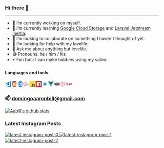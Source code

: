 
### Hi there 👋

 ---
 
- 🔭 I’m currently working on myself.
- 🌱 I’m currently learning [Google Cloud Storage](http://cloud.google.com/storage/) and [Laravel Jetstream Inertia](http://jetstream.laravel.com/1.x/stacks/inertia.html).
- 👯 I’m looking to collaborate on something I haven't thought of yet.
- 🤔 I’m looking for help with my lovelife.
- 💬 Ask me about anything but lovelife.
- 😄 Pronouns: he / him / his
- ⚡ Fun fact: I can make bubbles using my saliva.


#### Languages and tools
<img align="left" alt="Visual Studio Code" width="20px" src="https://raw.githubusercontent.com/github/explore/80688e429a7d4ef2fca1e82350fe8e3517d3494d/topics/visual-studio-code/visual-studio-code.png" /><img align="left" alt="html5" width="20px" src="https://raw.githubusercontent.com/github/explore/80688e429a7d4ef2fca1e82350fe8e3517d3494d/topics/html/html.png" /><img align="left" alt="css3" width="20px" src="https://raw.githubusercontent.com/github/explore/80688e429a7d4ef2fca1e82350fe8e3517d3494d/topics/css/css.png" /><img align="left" alt="sass" width="20px" src="https://raw.githubusercontent.com/github/explore/80688e429a7d4ef2fca1e82350fe8e3517d3494d/topics/sass/sass.png" /><img align="left" alt="javascript" width="20px" src="https://raw.githubusercontent.com/github/explore/80688e429a7d4ef2fca1e82350fe8e3517d3494d/topics/javascript/javascript.png" /><img align="left" alt="npm" width="20px" src="https://raw.githubusercontent.com/github/explore/80688e429a7d4ef2fca1e82350fe8e3517d3494d/topics/npm/npm.png" /><img align="left" alt="webpack" width="20px" src="https://raw.githubusercontent.com/github/explore/80688e429a7d4ef2fca1e82350fe8e3517d3494d/topics/webpack/webpack.png" /><img align="left" alt="vue" width="20px" src="https://raw.githubusercontent.com/github/explore/80688e429a7d4ef2fca1e82350fe8e3517d3494d/topics/vue/vue.png" /><img align="left" alt="php" width="20px" src="https://raw.githubusercontent.com/github/explore/80688e429a7d4ef2fca1e82350fe8e3517d3494d/topics/php/php.png" /><img align="left" alt="laravel" width="20px" src="https://raw.githubusercontent.com/github/explore/80688e429a7d4ef2fca1e82350fe8e3517d3494d/topics/laravel/laravel.png" /><img align="left" style="display: inline-block" alt="git" width="20px" src="https://raw.githubusercontent.com/github/explore/80688e429a7d4ef2fca1e82350fe8e3517d3494d/topics/git/git.png" />

<br/>

##  

### 📫 <domingoaaronbill@gmail.com>
[![Aabill's github stats](https://github-readme-stats.vercel.app/api?username=Aabill)](https://github.com/Aabill/github-readme-stats)

### Latest Instagram Posts
<span><a href="https://www.instagram.com/p/CINFhJwDd0M/"> <img align="center" alt="latest-instagram-post-0" width="250px" src="https://scontent-iad3-1.cdninstagram.com/v/t51.29350-15/128455823_160591145791989_1679633727913656942_n.jpg?_nc_cat=104&ccb=2&_nc_sid=8ae9d6&_nc_ohc=pmwCHVEkS-AAX_2YWtu&_nc_ht=scontent-iad3-1.cdninstagram.com&oh=8ad8214d410d725a64c2a7beef507dcd&oe=5FEB9AEB"/></a></span><span><a href="https://www.instagram.com/p/CIKQi8LDcdT/"> <img align="center" alt="latest-instagram-post-1" width="250px" src="https://scontent-iad3-1.cdninstagram.com/v/t51.29350-15/128112721_126330455931123_9129911455660629017_n.jpg?_nc_cat=110&ccb=2&_nc_sid=8ae9d6&_nc_ohc=vRoNVkR05KgAX9HUUOt&_nc_ht=scontent-iad3-1.cdninstagram.com&oh=51fb098ba9744f35dfcaab2f9767776e&oe=5FEC26D1"/></a></span><span><a href="https://www.instagram.com/p/CIAGnwOjtu9/"> <img align="center" alt="latest-instagram-post-2" width="250px" src="https://scontent-iad3-1.cdninstagram.com/v/t51.29350-15/127002048_662357987771873_8466200393917906522_n.jpg?_nc_cat=104&ccb=2&_nc_sid=8ae9d6&_nc_ohc=5hU0v5B7A0cAX_08rTR&_nc_ht=scontent-iad3-1.cdninstagram.com&oh=5deb1f0b33e55858441b009df155da33&oe=5FEC93EC"/></a></span>
